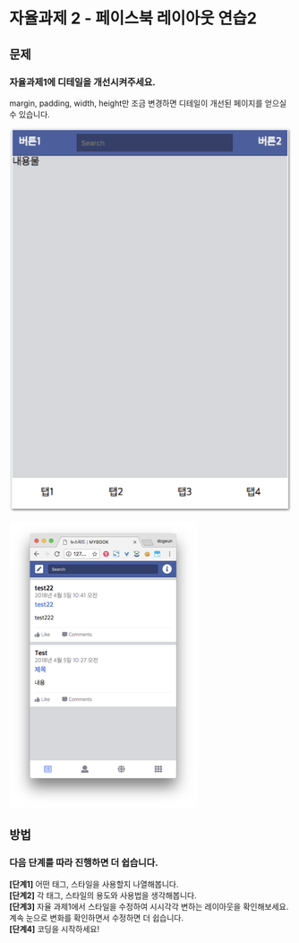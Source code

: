 # 자율과제 2 - 페이스북 레이아웃 연습2

## 문제

### 자율과제1에 디테일을 개선시켜주세요.

margin, padding, width, height만 조금 변경하면 디테일이 개선된 페이지를 얻으실 수 있습니다.

![&#xB611;&#xAC19;&#xC740; &#xD398;&#xC774;&#xC9C0;&#xB97C; &#xB9CC;&#xB4E4;&#xC5B4;&#xC8FC;&#xC138;&#xC694;. &#xC870;&#xAE08; &#xB2EC;&#xB77C;&#xB3C4; &#xC0C1;&#xAD00;&#xC5C6;&#xC2B5;&#xB2C8;&#xB2E4;.](../../.gitbook/assets/image%20%28104%29.png)

![&#xCD5C;&#xC885;&#xC801;&#xC73C;&#xB85C; &#xC774; &#xBAA8;&#xC2B5;&#xC744; &#xD5A5;&#xD574; &#xB2EC;&#xB824;&#xAC11;&#xB2C8;&#xB2E4;. \(&#xC624;&#xB298;&#xC740; &#xC544;&#xB2C8;&#xAD6C;&#xC694;.\)](../../.gitbook/assets/image%20%2870%29.png)

## 방법

### **다음** **단계를** **따라** **진행하면** **더** **쉽습니다.**

**\[단계1\]** 어떤 태그, 스타일을 사용할지 나열해봅니다.  
**\[단계2\]** 각 태그, 스타일의 용도와 사용법을 생각해봅니다.  
**\[단계3\]** 자율 과제1에서 스타일을 수정하여 시시각각 변하는 레이아웃을 확인해보세요. 계속 눈으로 변화를 확인하면서 수정하면 더 쉽습니다.  
**\[단계4\]** 코딩을 시작하세요!

